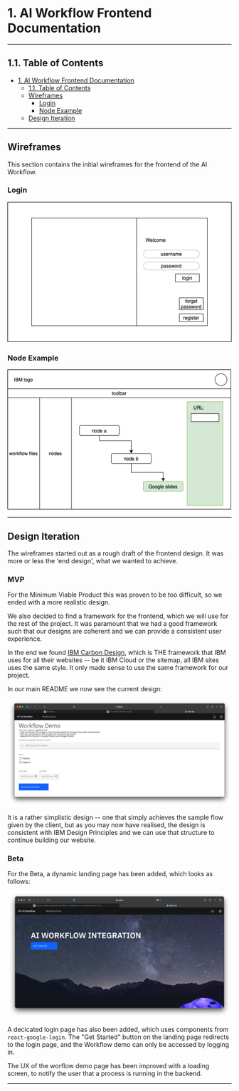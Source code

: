 # 1. AI Workflow Frontend Documentation

---

## 1.1. Table of Contents

- [1. AI Workflow Frontend Documentation](#1-ai-workflow-frontend-documentation)
  - [1.1. Table of Contents](#11-table-of-contents)
  - [Wireframes](#wireframes)
    - [Login](#login)
    - [Node Example](#node-example)
  - [Design Iteration](#design-iteration)

---

## Wireframes

This section contains the initial wireframes for the frontend of the AI Workflow.

### Login

![login_page](
    wireframes/login_page.png)

### Node Example

![example_node](
    wireframes/gs_node.png)

---

## Design Iteration

The wireframes started out as a rough draft of the frontend design. It was more or less the 'end design', what we wanted to achieve.

### MVP

For the Minimum Viable Product this was proven to be too difficult, so we ended with a more realistic design.

We also decided to find a framework for the frontend, which we will use for the rest of the project. It was paramount that we had a good framework such that our designs are coherent and we can provide a consistent user experience.

In the end we found [IBM Carbon Design][1], which is THE framework that IBM uses for all their websites -- be it IBM Cloud or the sitemap, all IBM sites uses the same style. It only made sense to use the same framework for our project.

In our main README we now see the current design:

![mvp_app](../../readme_assets/mvp_website.png)

It is a rather simplistic design -- one that simply achieves the sample flow given by the client, but as you may now have realised, the design is consistent with IBM Design Principles and we can use that structure to continue building our website.

### Beta

For the Beta, a dynamic landing page has been added, which looks as follows:

![mvp_app](../../readme_assets/beta_website.png)

A decicated login page has also been added, which uses components from `react-google-login`. The "Get Started" button on the landing page redirects to the login page, and the Workflow demo can only be accessed by logging in.

The UX of the worflow demo page has been improved with a loading screen, to notify the user that a process is running in the backend.

---
[1]:https://github.com/carbon-design-system/carbon
